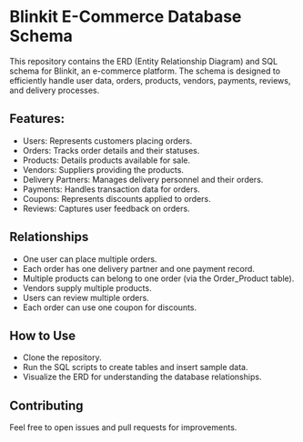 
# Blinkit E-Commerce Database Schema

This repository contains the ERD (Entity Relationship Diagram) and SQL schema for Blinkit, an e-commerce platform. The schema is designed to efficiently handle user data, orders, products, vendors, payments, reviews, and delivery processes.

## Features:
* Users: Represents customers placing orders.
* Orders: Tracks order details and their statuses.
* Products: Details products available for sale.
* Vendors: Suppliers providing the products.
* Delivery Partners: Manages delivery personnel and their orders.
* Payments: Handles transaction data for orders.
* Coupons: Represents discounts applied to orders.
* Reviews: Captures user feedback on orders.

## Relationships
* One user can place multiple orders.
* Each order has one delivery partner and one payment record.
* Multiple products can belong to one order (via the Order_Product table).
* Vendors supply multiple products.
* Users can review multiple orders.
* Each order can use one coupon for discounts.

## How to Use
* Clone the repository.
* Run the SQL scripts to create tables and insert sample data.
* Visualize the ERD for understanding the database relationships.

## Contributing
Feel free to open issues and pull requests for improvements.
